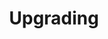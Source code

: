 ---
title: Upgrading
canonical_url: 'https://docs.projectcalico.org/v3.9/maintenance/upgrading/index'
---